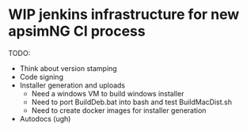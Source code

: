 # WIP jenkins infrastructure for new apsimNG CI process

TODO:

- Think about version stamping
- Code signing
- Installer generation and uploads
  - Need a windows VM to build windows installer
  - Need to port BuildDeb.bat into bash and test BuildMacDist.sh
  - Need to create docker images for installer generation
- Autodocs (ugh)
